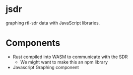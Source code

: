 # jsdr
graphing rtl-sdr data with JavaScript libraries.

# Components

- Rust compiled into WASM to communicate with the SDR
  - We might want to make this an npm library
- Javascript Graphing component
